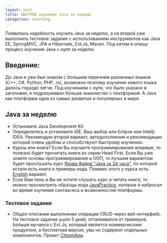 ```yaml
---
layout: post
title: БЫСТРОЕ изучение Java за неделю
categories: Learning
---
```


Появилась надобность изучить Java за неделю, а на второй уже выполнить тестовое задание с использованием инструментов как Java EE, SpringMVC, JPA и Hibernate, Ext.Js, Maven. Под катом я опишу процесс изучение Java с нуля за неделю.

## Введение:
До Java я уже был знаком с большим перечнем различных языков (C++, C#, Python, PHP, Js), возможно поэтому изучение нового языка далось гораздо легче. Под изучением с нуля, что было указано в заголовке, я подразумевал больше знакомство с платформой. А Java как платформа одна из самых развитых и популярных в мире.   

## Java за неделю
* Установите Java Development Kit
* Определитесь и установите IDE. Ваш выбор или Eclipse или Inteliji IDEA. Рекомендую второй вариант, автодополнения и рекомендации которой очень удобны и способствуют быстрому изучению.
* Курсы или книга? Если Вы изучаете программирование впервые, то полезно будет прочитать книги из серии Head First. Если Вы уже знаете основы программирования и ООП, то лучшим вариантом будет прослушать курс [Якова Файна "Java за 24 часа"](https://youtu.be/zkqGN6XGmdQ), по которой кстати есть книга и примеры кода. Помимо этого у курса есть [English](https://youtu.be/llCoszN5kcc) вариант.
* Если Вам лень и Вы не хотите слушать курс и читать книги, то можно просмотреть образцы кода [JavaPractice](https://github.com/DaurenAmanbayev/JavaPractice), которые я набросал во время изучения синтаксиса и возможностей платформы. 

### Тестовое задание
* Общее описание выполнение операции CRUD через веб-интерфейс. На тестовое задание ушло 5 дней, отталкивался от примеров. Больше мучался с Ext.Js, который является коммерческим продуктом, а бесплатная версия, увы не содержит отдельных компонентов. Проект [CitizenApp](https://github.com/DaurenAmanbayev/CitizenApp/).
